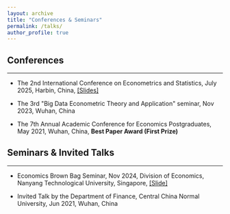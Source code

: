```yaml
---
layout: archive
title: "Conferences & Seminars"
permalink: /talks/
author_profile: true
---
```


## Conferences
---
* The 2nd International Conference on Econometrics and Statistics, July 2025, Harbin, China, [[Slides]](../assets/HAR_t_slides.pdf)

* The 3rd "Big Data Econometric Theory and Application" seminar, Nov 2023, Wuhan, China

* The 7th Annual Academic Conference for Economics Postgraduates, May 2021, Wuhan, China, **Best Paper Award (First Prize)**

## Seminars & Invited Talks
---
* Economics Brown Bag Seminar, Nov 2024, Division of Economics, Nanyang Technological University, Singapore, [[Slide]](../assets/The_Ripple_of_Bubble_Dynamics__From_Influencing_Factors_of_Sectoral_Bubbles_to_Market_Wide_Contagion_in_Chinese_Stocks___slides_.pdf)
  
* Invited Talk by the Department of Finance, Central China Normal University, Jun 2021, Wuhan, China
